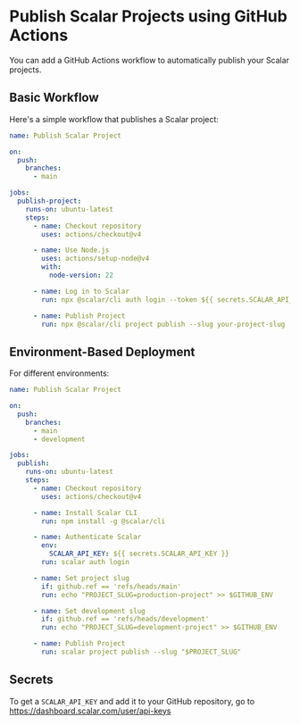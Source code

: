 # Publish Scalar Projects using GitHub Actions

You can add a GitHub Actions workflow to automatically publish your Scalar projects.

## Basic Workflow

Here's a simple workflow that publishes a Scalar project:

```yaml
name: Publish Scalar Project

on:
  push:
    branches:
      - main

jobs:
  publish-project:
    runs-on: ubuntu-latest
    steps:
      - name: Checkout repository
        uses: actions/checkout@v4

      - name: Use Node.js
        uses: actions/setup-node@v4
        with:
          node-version: 22

      - name: Log in to Scalar
        run: npx @scalar/cli auth login --token ${{ secrets.SCALAR_API_KEY }}

      - name: Publish Project
        run: npx @scalar/cli project publish --slug your-project-slug
```

## Environment-Based Deployment

For different environments:

```yaml
name: Publish Scalar Project

on:
  push:
    branches:
      - main
      - development

jobs:
  publish:
    runs-on: ubuntu-latest
    steps:
      - name: Checkout repository
        uses: actions/checkout@v4

      - name: Install Scalar CLI
        run: npm install -g @scalar/cli

      - name: Authenticate Scalar
        env:
          SCALAR_API_KEY: ${{ secrets.SCALAR_API_KEY }}
        run: scalar auth login

      - name: Set project slug
        if: github.ref == 'refs/heads/main'
        run: echo "PROJECT_SLUG=production-project" >> $GITHUB_ENV

      - name: Set development slug
        if: github.ref == 'refs/heads/development'
        run: echo "PROJECT_SLUG=development-project" >> $GITHUB_ENV

      - name: Publish Project
        run: scalar project publish --slug "$PROJECT_SLUG"
```

## Secrets

To get a `SCALAR_API_KEY` and add it to your GitHub repository, go to https://dashboard.scalar.com/user/api-keys
